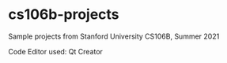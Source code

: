 # cs106b-projects
Sample projects from Stanford University CS106B, Summer 2021

Code Editor used: Qt Creator
